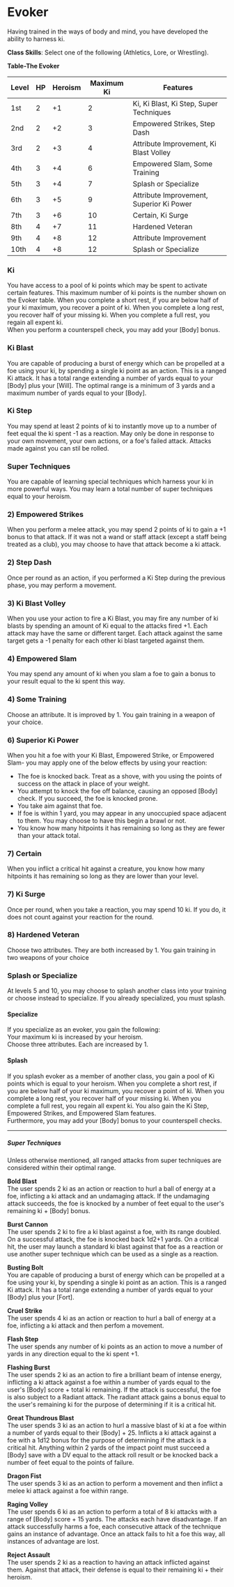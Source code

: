 # Evoker
Having trained in the ways of body and mind, you have developed the ability to harness ki. 

**Class Skills**: Select one of the following (Athletics, Lore, or Wrestling).

**Table-The Evoker**

| Level | HP | Heroism  |Maximum Ki| Features                                  |
|-------|----|----------|--|---------------------------------------------------|
| 1st   | 2  |    +1    | 2 | Ki, Ki Blast, Ki Step, Super Techniques          |
| 2nd   | 2  |    +2    | 3 | Empowered Strikes, Step Dash                     |
| 3rd   | 2  |    +3    | 4 | Attribute Improvement, Ki Blast Volley           |
| 4th   | 3  |    +4    | 6 | Empowered Slam, Some Training                    |
| 5th   | 3  |    +4    | 7 | Splash or Specialize                             |
| 6th   | 3  |    +5    | 9 | Attribute Improvement, Superior Ki Power         |
| 7th   | 3  |    +6    | 10 | Certain, Ki Surge                               |
| 8th   | 4  |    +7    | 11 | Hardened Veteran                                |
| 9th   | 4  |    +8    | 12 | Attribute Improvement                           |
| 10th  | 4  |    +8    | 12 | Splash or Specialize                            |


### Ki
You have access to a pool of ki points which may be spent to activate certain features. This maximum number of ki points is the number shown on the Evoker table. When you complete a short rest, if you are below half of your ki maximum, you recover a point of ki. When you complete a long rest, you recover half of your missing ki. When you complete a full rest, you regain all expent ki.  
When you perform a counterspell check, you may add your [Body] bonus.

### Ki Blast
You are capable of producing a burst of energy which can be propelled at a foe using your ki, by spending a single ki point as an action. This is a ranged Ki attack. It has a total range extending a number of yards equal to your [Body] plus your [Will]. The optimal range is a minimum of 3 yards and a maximum number of yards equal to your [Body].

### Ki Step
You may spend at least 2 points of ki to instantly move up to a number of feet equal the ki spent -1 as a reaction. May only be done in response to your own movement, your own actions, or a foe's failed attack. Attacks made against you can stil be rolled.

### Super Techniques
You are capable of learning special techniques which harness your ki in more powerful ways. You may learn a total number of super techniques equal to your heroism.

### 2) Empowered Strikes
When you perform a melee attack, you may spend 2 points of ki to gain a +1 bonus to that attack. If it was not a wand or staff attack (except a staff being treated as a club), you may choose to have that attack become a ki attack.

### 2) Step Dash
Once per round as an action, if you performed a Ki Step during the previous phase, you may perform a movement.

### 3) Ki Blast Volley
When you use your action to fire a Ki Blast, you may fire any number of ki blasts by spending an amount of Ki equal to the attacks fired +1. Each attack may have the same or different target. Each attack against the same target gets a -1 penalty for each other ki blast targeted against them.

### 4) Empowered Slam
You may spend any amount of ki when you slam a foe to gain a bonus to your result equal to the ki spent this way.

### 4) Some Training
Choose an attribute. It is improved by 1. You gain training in a weapon of your choice.

### 6) Superior Ki Power
When you hit a foe with your Ki Blast, Empowered Strike, or Empowered Slam- you may apply one of the below effects by using your reaction:  
* The foe is knocked back. Treat as a shove, with you using the points of success on the attack in place of your weight.
* You attempt to knock the foe off balance, causing an opposed [Body] check. If you succeed, the foe is knocked prone.
* You take aim against that foe.
* If foe is within 1 yard, you may appear in any unoccupied space adjacent to them. You may choose to have this begin a brawl or not.
* You know how many hitpoints it has remaining so long as they are fewer than your attack total.

### 7) Certain
When you inflict a critical hit against a creature, you know how many hitpoints it has remaining so long as they are lower than your level.

### 7) Ki Surge
Once per round, when you take a reaction, you may spend 10 ki. If you do, it does not count against your reaction for the round.

### 8) Hardened Veteran
Choose two attributes. They are both increased by 1. You gain training in two weapons of your choice

### Splash or Specialize
At levels 5 and 10, you may choose to splash another class into your training or choose instead to specialize. If you already specialized, you must splash.

#### Specialize
If you specialize as an evoker, you gain the following:  
Your maximum ki is increased by your heroism.  
Choose three attributes. Each are increased by 1.

#### Splash
If you splash evoker as a member of another class, you gain a pool of Ki points which is equal to your heroism.  When you complete a short rest, if you are below half of your ki maximum, you recover a point of ki. When you complete a long rest, you recover half of your missing ki. When you complete a full rest, you regain all expent ki.
You also gain the Ki Step, Empowered Strikes, and Empowered Slam features.  
Furthermore, you may add your [Body] bonus to your counterspell checks.

-----

##### Super Techniques
Unless otherwise mentioned, all ranged attacks from super techniques are considered within their optimal range.

**Bold Blast**  
The user spends 2 ki as an action or reaction to hurl a ball of energy at a foe, inflicting a ki attack and an undamaging attack. If the undamaging attack succeeds, the foe is knocked by a number of feet equal to the user's remaining ki + [Body] bonus.

**Burst Cannon**  
The user spends 2 ki to fire a ki blast against a foe, with its range doubled. On a successful attack, the foe is knocked back 1d2+1 yards. On a critical hit, the user may launch a standard ki blast against that foe as a reaction or use another super technique which can be used as a single as a reaction.

**Busting Bolt**  
You are capable of producing a burst of energy which can be propelled at a foe using your ki, by spending a single ki point as an action. This is a ranged Ki attack. It has a total range extending a number of yards equal to your [Body] plus your [Fort].

**Cruel Strike**  
The user spends 4 ki as an action or reaction to hurl a ball of energy at a foe, inflicting a ki attack and then perfom a movement.

**Flash Step**  
The user spends any number of ki points as an action to move a number of yards in any direction equal to the ki spent +1.

**Flashing Burst**  
The user spends 2 ki as an action to fire a brilliant beam of intense energy, inflicting a ki attack against a foe within a number of yards equal to the user's [Body] score + total ki remaining. If the attack is successful, the foe is also subject to a Radiant attack. The radiant attack gains a bonus equal to the user's remaining ki for the purpose of determining if it is a critical hit.

**Great Thundrous Blast**  
The user spends 3 ki as an action to hurl a massive blast of ki at a foe within a number of yards equal to their [Body] + 25. Inflicts a ki attack against a foe with a 1d12 bonus for the purpose of determining if the attack is a critical hit. Anything within 2 yards of the impact point must succeed a [Body] save with a DV equal to the attack roll result or be knocked back a number of feet equal to the points of failure.

**Dragon Fist**  
The user spends 3 ki as an action to perform a movement and then inflict a melee ki attack against a foe within range.

**Raging Volley**  
The user spends 6 ki as an action to perform a total of 8 ki attacks with a range of [Body] score + 15 yards. The attacks each have disadvantage. If an attack successfully harms a foe, each consecutive attack of the technique gains an instance of advantage. Once an attack fails to hit a foe this way, all instances of advantage are lost.

**Reject Assault**  
The user spends 2 ki as a reaction to having an attack inflicted against them. Against that attack, their defense is equal to their remaining ki + their heroism.
